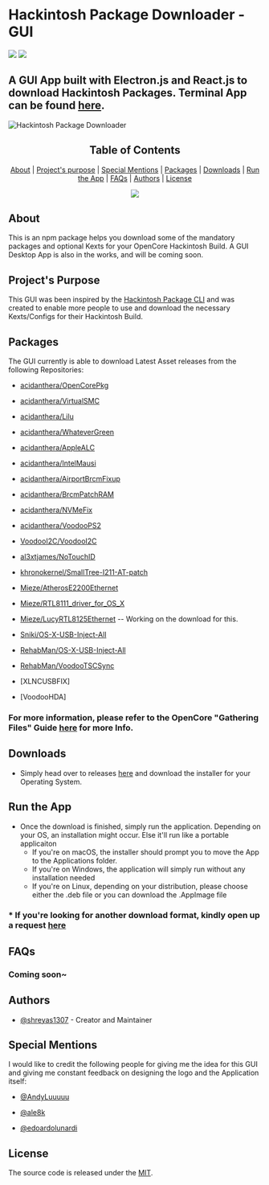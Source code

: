 
#  Hackintosh Package Downloader - GUI 
<p align="left">
	<a href="https://github.com/shreyas1307/hackintosh-pkg-electron/releases"><img src="https://img.shields.io/github/v/release/shreyas1307/hackintosh-pkg-electron?style=for-the-badge" /></a>
	<a href="https://github.com/shreyas1307/hackintosh-pkg-electron/releases"><img src="https://img.shields.io/github/downloads/shreyas1307/hackintosh-pkg-electron/total?style=for-the-badge" /></a>
</p>


##  A GUI App built with Electron.js and React.js to download Hackintosh Packages. Terminal App can be found [here](https://github.com/shreyas1307/hackintosh-pkg-cli).

![Hackintosh Package Downloader](https://github.com/shreyas1307/hackintosh-pkg-electron/blob/master/logo.png?raw=true)

<p align="center"><h2 align="center">Table of Contents</h2></p>
<p align="center">
	<a href="#about">About</a> |
	<a href="#projects-purpose">Project's purpose</a> |
	<a href="#special-mentions">Special Mentions</a> |
	<a href="#packages">Packages</a> |
	<a href="#downloads">Downloads</a> |
	<a href="#run-the-app">Run the App</a> |
	<a href="#faqs">FAQs</a> |
	<a href="#authors">Authors</a> |
	<a href="#license">License</a>
</p>

<p align="center">
	<img src="https://github.com/shreyas1307/hackintosh-pkg-electron/blob/master/%5BGUI%5D%20Hackintosh%20Package%20Downloader%20x800.gif?raw=true" />
</p>


## About

This is an npm package helps you download some of the mandatory packages and optional Kexts for your OpenCore Hackintosh Build. A GUI Desktop App is also in the works, and will be coming soon.
  

## Project's Purpose

This GUI was been inspired by the [Hackintosh Package CLI](https://github.com/shreyas1307/hackintosh-pkg-cli) and was created to enable more people to use and download the necessary Kexts/Configs for their Hackintosh Build.  

## Packages

The GUI currently is able to download Latest Asset releases from the following Repositories:

- [acidanthera/OpenCorePkg](https://www.github.com/acidanthera/OpenCorePkg)

- [acidanthera/VirtualSMC](https://www.github.com/acidanthera/VirtualSMC)

- [acidanthera/Lilu](https://www.github.com/acidanthera/Lilu)

- [acidanthera/WhateverGreen](https://www.github.com/acidanthera/WhateverGreen)

- [acidanthera/AppleALC](https://www.github.com/acidanthera/AppleALC)

- [acidanthera/IntelMausi](https://www.github.com/acidanthera/IntelMausi)

- [acidanthera/AirportBrcmFixup](https://www.github.com/acidanthera/AirportBrcmFixup)

- [acidanthera/BrcmPatchRAM](https://www.github.com/acidanthera/BrcmPatchRAM)

- [acidanthera/NVMeFix](https://www.github.com/acidanthera/NVMeFix)

- [acidanthera/VoodooPS2](https://www.github.com/acidanthera/VoodooPS2)

- [VoodooI2C/VoodooI2C](https://www.github.com/VoodooI2C/VoodooI2C)

- [al3xtjames/NoTouchID](https://www.github.com/al3xtjames/NoTouchID)

- [khronokernel/SmallTree-I211-AT-patch](https://www.github.com/khronokernel/SmallTree-I211-AT-patch)

- [Mieze/AtherosE2200Ethernet](https://www.github.com/Mieze/AtherosE2200Ethernet)

- [Mieze/RTL8111_driver_for_OS_X](https://www.github.com/Mieze/RTL8111_driver_for_OS_X)

- [Mieze/LucyRTL8125Ethernet](https://www.github.com/Mieze/LucyRTL8125Ethernet) -- Working on the download for this.

- [Sniki/OS-X-USB-Inject-All](https://www.github.com/Sniki/OS-X-USB-Inject-All)

- [RehabMan/OS-X-USB-Inject-All](https://www.github.com/RehabMan/OS-X-USB-Inject-All)

- [RehabMan/VoodooTSCSync](https://www.github.com/RehabMan/VoodooTSCSync)

- [XLNCUSBFIX]

- [VoodooHDA]

### For more information, please refer to the OpenCore "Gathering Files" Guide [here](https://dortania.github.io/OpenCore-Desktop-Guide/ktext.html) for more Info.

## Downloads
  * Simply head over to releases [here](https://github.com/shreyas1307/hackintosh-pkg-electron/releases) and download the installer for your Operating System.

## Run the App
  * Once the download is finished, simply run the application. Depending on your OS, an installation might occur. Else it'll run like a portable applicaiton
	  * If you're on macOS, the installer should prompt you to move the App to the Applications folder.
	  * If you're on Windows, the application will simply run without any installation needed
	  * If you're on Linux, depending on your distribution, please choose either the .deb file or you can download the .AppImage file


### * If you're looking for another download format, kindly open up a request [here](https://github.com/shreyas1307/hackintosh-pkg-electron/issues)

## FAQs
### Coming soon~

## Authors

- [@shreyas1307](https://github.com/shreyas1307) - Creator and Maintainer

## Special Mentions 

I would like to credit the following people for giving me the idea for this GUI and giving me constant feedback on designing the logo and the Application itself:

- [@AndyLuuuuu](https://github.com/AndyLuuuuu)

- [@ale8k](https://github.com/ale8k)

- [@edoardolunardi](https://github.com/edoardolunardi)
 

## License

The source code is released under the [MIT](https://github.com/shreyas1307/hackintosh-pkg-electron/blob/master/LICENSE).
